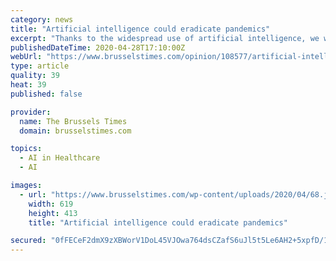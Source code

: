 ```yaml
---
category: news
title: "Artificial intelligence could eradicate pandemics"
excerpt: "Thanks to the widespread use of artificial intelligence, we will probably no longer face the risk of a pandemic. Today, mankind is able to identify the spread of a virus as soon as it is triggered. At"
publishedDateTime: 2020-04-28T17:10:00Z
webUrl: "https://www.brusselstimes.com/opinion/108577/artificial-intelligence-to-eradicate-next-pandemics/"
type: article
quality: 39
heat: 39
published: false

provider:
  name: The Brussels Times
  domain: brusselstimes.com

topics:
  - AI in Healthcare
  - AI

images:
  - url: "https://www.brusselstimes.com/wp-content/uploads/2020/04/68.jpg"
    width: 619
    height: 413
    title: "Artificial intelligence could eradicate pandemics"

secured: "0fFECeF2dmX9zXBWorV1DoL45VJOwa764dsCZafS6uJl5t5Le6AH2+5xpfD/1G5lHV+n9L5SZQHTKdk+NAfTEulCrw01N3h8CrzopuI6pAayRSFgpXNigwK9eyFGckklkpB34wwYecb5bUvfdmwLUijWHybThqVITDED+SC7YnVCnv0I1QzoJ8dTeS66oUzr4snX3Lz2AeoNd6eb+KEPk61yKPfi/J2q7HWkX889XgdAe7oPUm1dmaE2F8VJfJLvUwCVMq7b/kGfS9I1/q6dMf5McodfI0Ffi6y6Uk4JX57Baa422LLV1e5YVQub3t7S;VFohuelKr0rR5RdArL5vVQ=="
---
```


